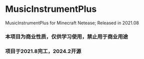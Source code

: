 # MusicInstrumentPlus
MusicInstrumentPlus for Minecraft Netease; Released in 2021.08
### 本项目为商业性质，仅供学习使用，禁止用于商业用途
### 项目于2021.8完工，2024.2开源
